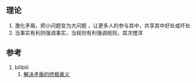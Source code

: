 ## 理论
1. 激化矛盾，把小问题变为大问题 ，让更多人的参与其中，共享其中好处或坏处
2. 当事实有利则强调事实，当规则有利强调规则，其次搅浑

## 参考
1. bilibili
   1. [解决矛盾的终极奥义](https://www.bilibili.com/video/BV1MM411D7Ae)